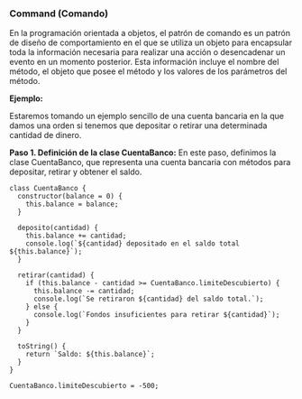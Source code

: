 ### Command (Comando)

En la programación orientada a objetos, el patrón de comando es un patrón de diseño de comportamiento en el que se utiliza un objeto para encapsular toda la información necesaria para realizar una acción o desencadenar un evento en un momento posterior. Esta información incluye el nombre del método, el objeto que posee el método y los valores de los parámetros del método.

**Ejemplo:**

Estaremos tomando un ejemplo sencillo de una cuenta bancaria en la que damos una orden si tenemos que depositar o retirar una determinada cantidad de dinero.

**Paso 1. Definición de la clase CuentaBanco:** En este paso, definimos la clase CuentaBanco, que representa una cuenta bancaria con métodos para depositar, retirar y obtener el saldo.

```
class CuentaBanco {
  constructor(balance = 0) {
    this.balance = balance;
  }
  
  deposito(cantidad) {
    this.balance += cantidad;
    console.log(`${cantidad} depositado en el saldo total ${this.balance}`);
  }
  
  retirar(cantidad) {
    if (this.balance - cantidad >= CuentaBanco.limiteDescubierto) {
      this.balance -= cantidad;
      console.log(`Se retiraron ${cantidad} del saldo total.`);
    } else {
      console.log(`Fondos insuficientes para retirar ${cantidad}`);
    }
  }
  
  toString() {
    return `Saldo: ${this.balance}`;
  }
}

CuentaBanco.limiteDescubierto = -500;
```

**Paso 2. Creación de comandos:** En este paso, creamos una enumeración Accion para representar las acciones de depósito y retiro, y luego definimos la clase ComandoCuentaBanco que encapsula una acción junto con su cantidad.

```
let Accion = Object.freeze({
  deposito: 1,
  retirar: 2,
});

class ComandoCuentaBanco {
  constructor(cuenta, accion, cantidad) {
    this.cuenta = cuenta;
    this.accion = accion;
    this.cantidad = cantidad;
  }
  
  llamar() {
    switch (this.accion) {
      case Accion.deposito:
        this.cuenta.deposito(this.cantidad);
        break;
      case Accion.retirar:
        this.cuenta.retirar(this.cantidad);
        break;
    }
  }
  
  undo() {
    switch (this.accion) {
      case Accion.deposito:
        this.cuenta.retirar(this.cantidad); // Revertir un depósito es retirar
        break;
      case Accion.retirar:
        this.cuenta.deposito(this.cantidad); // Revertir un retiro es depositar
        break;
    }
  }
}
```

**Paso 3. Uso del patrón Command:** En este paso, creamos una instancia de CuentaBanco y un comando para depositar y luego deshacer ese depósito.

```
let cuentaBancaria = new CuentaBanco(100);
let cmd = new ComandoCuentaBanco(cuentaBancaria, Accion.deposito, 50);

cmd.llamar(); // Realizar un depósito de 50
console.log(cuentaBancaria.toString()); // Saldo: 150

cmd.undo(); // Deshacer el depósito de 50
console.log(cuentaBancaria.toString()); // Saldo: 100\
```

Este código muestra cómo el patrón Command permite encapsular solicitudes como objetos, lo que facilita la ejecución y reversión de acciones.

**Código final:** 

```
class CuentaBanco {
  constructor(balance = 0) {
    this.balance = balance;
  }
  
  deposito(cantidad) {
    this.balance += cantidad;
    console.log(`${cantidad} depositado en el saldo total ${this.balance}`);
  }
  
  retirar(cantidad) {
    if (this.balance - cantidad >= CuentaBanco.limiteDescubierto) {
      this.balance -= cantidad;
      console.log(`Se retiraron ${cantidad} del saldo total.`);
    } else {
      console.log(`Fondos insuficientes para retirar ${cantidad}`);
    }
  }
  
  toString() {
    return `Saldo: ${this.balance}`;
  }
}

CuentaBanco.limiteDescubierto = -500;

let Accion = Object.freeze({
  deposito: 1,
  retirar: 2,
});

class ComandoCuentaBanco {
  constructor(cuenta, accion, cantidad) {
    this.cuenta = cuenta;
    this.accion = accion;
    this.cantidad = cantidad;
  }
  
  llamar() {
    switch (this.accion) {
      case Accion.deposito:
        this.cuenta.deposito(this.cantidad);
        break;
      case Accion.retirar:
        this.cuenta.retirar(this.cantidad);
        break;
    }
  }
  
  undo() {
    switch (this.accion) {
      case Accion.deposito:
        this.cuenta.retirar(this.cantidad); // Revertir un depósito es retirar
        break;
      case Accion.retirar:
        this.cuenta.deposito(this.cantidad); // Revertir un retiro es depositar
        break;
    }
  }
}

let cuentaBancaria = new CuentaBanco(100);
let cmd = new ComandoCuentaBanco(cuentaBancaria, Accion.deposito, 50);

cmd.llamar(); // Realizar un depósito de 50
console.log(cuentaBancaria.toString()); // Saldo: 150

cmd.undo(); // Deshacer el depósito de 50
console.log(cuentaBancaria.toString()); // Saldo: 100

```